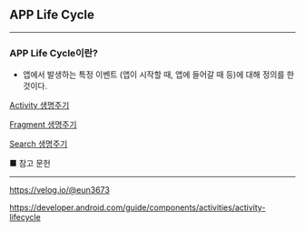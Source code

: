 ## APP Life Cycle

------

### APP Life Cycle이란?

- 앱에서 발생하는 특정 이벤트 (앱이 시작할 때, 앱에 들어갈 때 등)에 대해 정의를 한 것이다.

[Activity 생명주기](https://www.notion.so/Activity-c1797beabb90471eac0fff7bff0e37ee)

[Fragment 생명주기](https://www.notion.so/Fragment-19996382067649f192f8860e26cb5efc)

[Search 생명주기](https://www.notion.so/Search-1d634e69c50043a38f5013c22f608d99)

■ 참고 문헌

------

https://velog.io/@eun3673

https://developer.android.com/guide/components/activities/activity-lifecycle